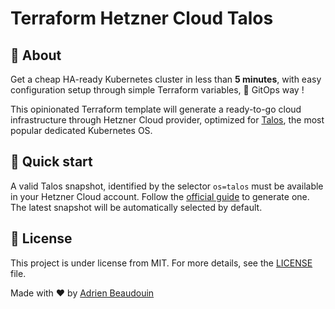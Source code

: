 # Terraform Hetzner Cloud Talos

## 🎯 About

Get a cheap HA-ready Kubernetes cluster in less than **5 minutes**, with easy configuration setup through simple Terraform variables, 💯 GitOps way !

This opinionated Terraform template will generate a ready-to-go cloud infrastructure through Hetzner Cloud provider, optimized for [Talos](https://www.talos.dev/), the most popular dedicated Kubernetes OS.

## 🚀 Quick start

A valid Talos snapshot, identified by the selector `os=talos` must be available in your Hetzner Cloud account. Follow the [official guide](https://www.talos.dev/v1.9/talos-guides/install/cloud-platforms/hetzner/) to generate one. The latest snapshot will be automatically selected by default.

## 📝 License

This project is under license from MIT. For more details, see the [LICENSE](https://adr1enbe4udou1n.mit-license.org/) file.

Made with :heart: by <a href="https://github.com/adr1enbe4udou1n" target="_blank">Adrien Beaudouin</a>
